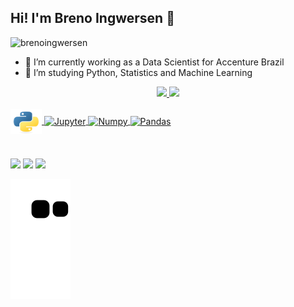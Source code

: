 ## Hi! I'm Breno Ingwersen 👋
<p align=left> <img src=https://komarev.com/ghpvc/?username=brenoingwersen alt=brenoingwersen /> </p>

- 🔭 I’m currently working as a Data Scientist for Accenture Brazil
- 🌱 I’m studying Python, Statistics and Machine Learning

<div align="center">
  <a href="https://github.com/brenoingwersen">
  <img height="150em" src="https://github-readme-stats.vercel.app/api?username=brenoingwersen&show_icons=true&theme=light&include_all_commits=true&count_private=true"/>
  <img height="150em" src="https://github-readme-stats.vercel.app/api/top-langs/?username=brenoingwersen&layout=compact&langs_count=7&theme=light"/>
</div>
<div style="display: inline_block"><br>
<!-- Tech Icons Source    -->
  <img align="center" alt="Python" height="40" width="50" src="https://raw.githubusercontent.com/devicons/devicon/master/icons/python/python-original.svg">
  <img align="center" alt="Jupyter" height="40" width="50" src="https://cdn.jsdelivr.net/gh/devicons/devicon/icons/jupyter/jupyter-original-wordmark.svg">
  <img align="center" alt="Numpy" height="40" width="50" src="https://cdn.jsdelivr.net/gh/devicons/devicon/icons/numpy/numpy-original.svg">
  <img align="center" alt="Pandas" height="40" width="50" src="https://cdn.jsdelivr.net/gh/devicons/devicon/icons/pandas/pandas-original-wordmark.svg">
</div>

#
  
<div> 
  <a href = "mailto:brenoingwersen@gmail.com"><img src="https://img.shields.io/badge/-Gmail-%23333?style=for-the-badge&logo=gmail&logoColor=white" target="_blank"></a>
  <a href="https://www.linkedin.com/in/brenoingwersen" target="_blank"><img src="https://img.shields.io/badge/-LinkedIn-%230077B5?style=for-the-badge&logo=linkedin&logoColor=white" target="_blank"></a> 
    <a href="https://instagram.com/breno_ingwersen" target="_blank"><img src="https://img.shields.io/badge/-Instagram-%23E4405F?style=for-the-badge&logo=instagram&logoColor=white" target="_blank"></a>
 
  ![Snake animation](https://github.com/brenoingwersen/brenoingwersen/blob/output/github-contribution-grid-snake.svg)
 
</div>  
